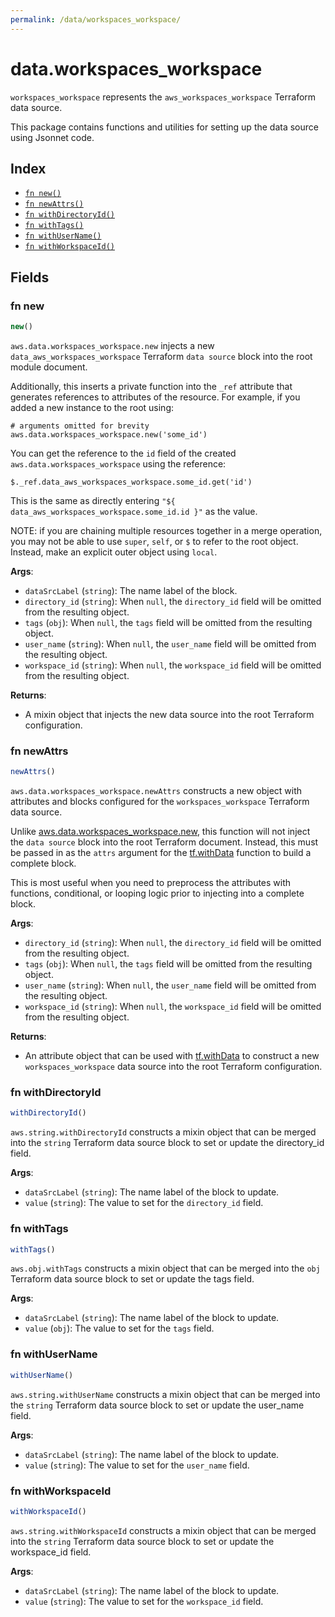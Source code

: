 ```yaml
---
permalink: /data/workspaces_workspace/
---
```


# data.workspaces_workspace

`workspaces_workspace` represents the `aws_workspaces_workspace` Terraform data source.



This package contains functions and utilities for setting up the data source using Jsonnet code.


## Index

* [`fn new()`](#fn-new)
* [`fn newAttrs()`](#fn-newattrs)
* [`fn withDirectoryId()`](#fn-withdirectoryid)
* [`fn withTags()`](#fn-withtags)
* [`fn withUserName()`](#fn-withusername)
* [`fn withWorkspaceId()`](#fn-withworkspaceid)

## Fields

### fn new

```ts
new()
```


`aws.data.workspaces_workspace.new` injects a new `data_aws_workspaces_workspace` Terraform `data source`
block into the root module document.

Additionally, this inserts a private function into the `_ref` attribute that generates references to attributes of the
resource. For example, if you added a new instance to the root using:

    # arguments omitted for brevity
    aws.data.workspaces_workspace.new('some_id')

You can get the reference to the `id` field of the created `aws.data.workspaces_workspace` using the reference:

    $._ref.data_aws_workspaces_workspace.some_id.get('id')

This is the same as directly entering `"${ data_aws_workspaces_workspace.some_id.id }"` as the value.

NOTE: if you are chaining multiple resources together in a merge operation, you may not be able to use `super`, `self`,
or `$` to refer to the root object. Instead, make an explicit outer object using `local`.

**Args**:
  - `dataSrcLabel` (`string`): The name label of the block.
  - `directory_id` (`string`):  When `null`, the `directory_id` field will be omitted from the resulting object.
  - `tags` (`obj`):  When `null`, the `tags` field will be omitted from the resulting object.
  - `user_name` (`string`):  When `null`, the `user_name` field will be omitted from the resulting object.
  - `workspace_id` (`string`):  When `null`, the `workspace_id` field will be omitted from the resulting object.

**Returns**:
- A mixin object that injects the new data source into the root Terraform configuration.


### fn newAttrs

```ts
newAttrs()
```


`aws.data.workspaces_workspace.newAttrs` constructs a new object with attributes and blocks configured for the `workspaces_workspace`
Terraform data source.

Unlike [aws.data.workspaces_workspace.new](#fn-workspacesworkspacenew), this function will not inject the `data source`
block into the root Terraform document. Instead, this must be passed in as the `attrs` argument for the
[tf.withData](https://github.com/tf-libsonnet/core/tree/main/docs#fn-withdata) function to build a complete block.

This is most useful when you need to preprocess the attributes with functions, conditional, or looping logic prior to
injecting into a complete block.

**Args**:
  - `directory_id` (`string`):  When `null`, the `directory_id` field will be omitted from the resulting object.
  - `tags` (`obj`):  When `null`, the `tags` field will be omitted from the resulting object.
  - `user_name` (`string`):  When `null`, the `user_name` field will be omitted from the resulting object.
  - `workspace_id` (`string`):  When `null`, the `workspace_id` field will be omitted from the resulting object.

**Returns**:
  - An attribute object that can be used with [tf.withData](https://github.com/tf-libsonnet/core/tree/main/docs#fn-withdata) to construct a new `workspaces_workspace` data source into the root Terraform configuration.


### fn withDirectoryId

```ts
withDirectoryId()
```

`aws.string.withDirectoryId` constructs a mixin object that can be merged into the `string`
Terraform data source block to set or update the directory_id field.



**Args**:
  - `dataSrcLabel` (`string`): The name label of the block to update.
  - `value` (`string`): The value to set for the `directory_id` field.


### fn withTags

```ts
withTags()
```

`aws.obj.withTags` constructs a mixin object that can be merged into the `obj`
Terraform data source block to set or update the tags field.



**Args**:
  - `dataSrcLabel` (`string`): The name label of the block to update.
  - `value` (`obj`): The value to set for the `tags` field.


### fn withUserName

```ts
withUserName()
```

`aws.string.withUserName` constructs a mixin object that can be merged into the `string`
Terraform data source block to set or update the user_name field.



**Args**:
  - `dataSrcLabel` (`string`): The name label of the block to update.
  - `value` (`string`): The value to set for the `user_name` field.


### fn withWorkspaceId

```ts
withWorkspaceId()
```

`aws.string.withWorkspaceId` constructs a mixin object that can be merged into the `string`
Terraform data source block to set or update the workspace_id field.



**Args**:
  - `dataSrcLabel` (`string`): The name label of the block to update.
  - `value` (`string`): The value to set for the `workspace_id` field.
